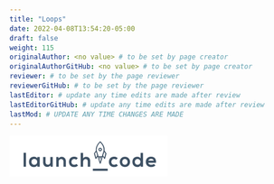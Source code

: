 ```yaml
---
title: "Loops"
date: 2022-04-08T13:54:20-05:00
draft: false
weight: 115
originalAuthor: <no value> # to be set by page creator
originalAuthorGitHub: <no value> # to be set by page creator
reviewer: # to be set by the page reviewer
reviewerGitHub: # to be set by the page reviewer
lastEditor: # update any time edits are made after review
lastEditorGitHub: # update any time edits are made after review
lastMod: # UPDATE ANY TIME CHANGES ARE MADE
---
```


![example picture](pictures/example-picture.png)